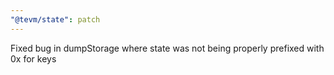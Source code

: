 ```yaml
---
"@tevm/state": patch
---
```


Fixed bug in dumpStorage where state was not being properly prefixed with 0x for keys
